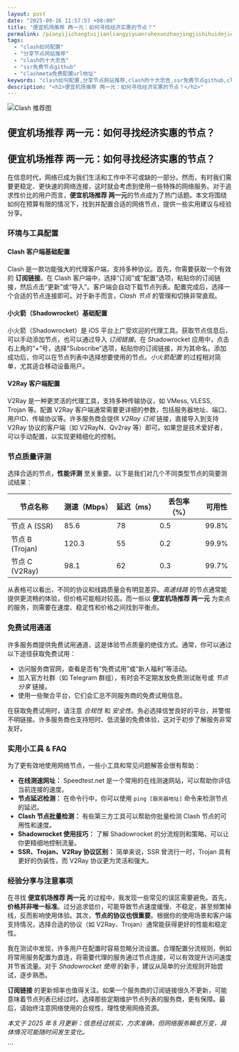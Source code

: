```yaml
---
layout: post
date: "2025-09-16 11:57:57 +08:00"
title: "便宜机场推荐 两一元：如何寻找经济实惠的节点？"
permalink: /pianyijichangtuijianliangyiyuanruhexunzhaojingjishihuidejiedian/
tags:
  - "clash如何配置"
  - "分享节点网站推荐"
  - "clash的十大忠告"
  - "ssr免费节点github"
  - "clashmeta免费配置url地址"
keywords: "clash如何配置,分享节点网站推荐,clash的十大忠告,ssr免费节点github,clashmeta免费配置url地址"
description: "<h2>便宜机场推荐 两一元：如何寻找经济实惠的节点？</h2>"
---
```


![Clash 推荐图](https://clashjd.github.io/assets/img/免费机场节点推荐.png)

## 便宜机场推荐 两一元：如何寻找经济实惠的节点？

<h2>便宜机场推荐 两一元：如何寻找经济实惠的节点？</h2>

<p>在信息时代，网络已成为我们生活和工作中不可或缺的一部分。然而，有时我们需要更稳定、更快速的网络连接，这时就会考虑到使用一些特殊的网络服务。对于追求性价比的用户而言，<strong>便宜机场推荐 两一元</strong>的节点成为了热门话题。本文将围绕如何在预算有限的情况下，找到并配置合适的网络节点，提供一些实用建议与经验分享。</p>

<h3>环境与工具配置</h3>
<h4>Clash 客户端基础配置</h4>
<p>Clash 是一款功能强大的代理客户端，支持多种协议。首先，你需要获取一个有效的 <strong>订阅链接</strong>。在 Clash 客户端中，选择“订阅”或“配置”选项，粘贴你的订阅链接，然后点击“更新”或“导入”。客户端会自动下载节点列表。配置完成后，选择一个合适的节点连接即可。对于新手而言，<em>Clash 节点</em> 的管理和切换非常直观。</p>

<h4>小火箭（Shadowrocket）基础配置</h4>
<p>小火箭（Shadowrocket）是 iOS 平台上广受欢迎的代理工具。获取节点信息后，可以手动添加节点，也可以通过导入 <em>订阅链接</em>。在 Shadowrocket 应用中，点击右上角的“+”号，选择“Subscribe”选项，粘贴你的订阅链接，并为其命名。添加成功后，你可以在节点列表中选择想要使用的节点。<em>小火箭配置</em> 的过程相对简单，尤其适合移动设备用户。</p>

<h4>V2Ray 客户端配置</h4>
<p>V2Ray 是一种更灵活的代理工具，支持多种传输协议，如 VMess, VLESS, Trojan 等。配置 V2Ray 客户端通常需要更详细的参数，包括服务器地址、端口、用户ID、传输协议等。许多服务商会提供 <em>V2Ray 订阅</em> 链接，直接导入到支持 V2Ray 协议的客户端（如 V2RayN、Qv2ray 等）即可。如果您是技术爱好者，可以手动配置，以实现更精细化的控制。</p>

<h3>节点质量评测</h3>
<p>选择合适的节点，<strong>性能评测</strong> 至关重要。以下是我们对几个不同类型节点的简要测试结果：</p>
<table>
  <thead>
    <tr>
      <th>节点名称</th>
      <th>测速（Mbps）</th>
      <th>延迟（ms）</th>
      <th>丢包率（%）</th>
      <th>可用性</th>
    </tr>
  </thead>
  <tbody>
    <tr>
      <td>节点 A (SSR)</td>
      <td>85.6</td>
      <td>78</td>
      <td>0.5</td>
      <td>99.8%</td>
    </tr>
    <tr>
      <td>节点 B (Trojan)</td>
      <td>120.3</td>
      <td>55</td>
      <td>0.2</td>
      <td>99.9%</td>
    </tr>
    <tr>
      <td>节点 C (V2Ray)</td>
      <td>98.1</td>
      <td>62</td>
      <td>0.3</td>
      <td>99.7%</td>
    </tr>
  </tbody>
</table>
<p>从表格可以看出，不同的协议和线路质量会有明显差异。<em>高速线路</em> 的节点通常能提供更流畅的体验，但价格可能相对较高。而一些以 <strong>便宜机场推荐 两一元</strong> 为卖点的服务，则需要在速度、稳定性和价格之间找到平衡点。</p>

<h3>免费试用通道</h3>
<p>许多服务商提供免费试用通道，这是体验节点质量的绝佳方式。通常，你可以通过以下途径获取免费试用：</p>
<ul>
  <li>访问服务商官网，查看是否有“免费试用”或“新人福利”等活动。</li>
  <li>加入官方社群（如 Telegram 群组），有时会不定期发放免费测试账号或 <em>节点分享</em> 链接。</li>
  <li>使用一些聚合平台，它们会汇总不同服务商的免费试用信息。</li>
</ul>
<p>在获取免费试用时，请注意 <em>合规性</em> 和 <em>安全性</em>。务必选择信誉良好的平台，并警惕不明链接。许多服务商也支持短时、低流量的免费体验，这对于初步了解服务非常友好。</p>

<h3>实用小工具 & FAQ</h3>
<p>为了更有效地使用网络节点，一些小工具和常见问题解答会很有帮助：</p>
<ul>
  <li><strong>在线测速网址：</strong> Speedtest.net 是一个常用的在线测速网站，可以帮助你评估当前连接的速度。</li>
  <li><strong>节点延迟检测：</strong> 在命令行中，你可以使用 <code>ping [服务器地址]</code> 命令来检测节点的延迟。</li>
  <li><strong>Clash 节点批量检测：</strong> 有些第三方工具可以帮助你批量检测 Clash 节点的可用性和速度。</li>
  <li><strong>Shadowrocket 使用技巧：</strong> 了解 Shadowrocket 的分流规则和策略，可以让你更精细地控制流量。</li>
  <li><strong>SSR、Trojan、V2Ray 协议区别：</strong> 简单来说，SSR 曾流行一时，Trojan 具有更好的伪装性，而 V2Ray 协议更为灵活和强大。</li>
</ul>

<h3>经验分享与注意事项</h3>
<p>在寻找 <strong>便宜机场推荐 两一元</strong> 的过程中，我发现一些常见的误区需要避免。首先，<strong>价格并非唯一标准</strong>。过分追求低价，可能导致节点速度缓慢、不稳定，甚至频繁掉线，反而影响使用体验。其次，<strong>节点的协议也很重要</strong>。根据你的使用场景和客户端支持情况，选择合适的协议（如 V2Ray、Trojan）通常能获得更好的性能和稳定性。</p>

<p>我在测试中发现，许多用户在配置时容易忽略分流设置。合理配置分流规则，例如将常用服务配置为直连，将需要代理的服务通过节点连接，可以有效提升访问速度并节省流量。对于 <em>Shadowrocket 使用</em> 的新手，建议从简单的分流规则开始尝试，逐步熟悉。</p>

<p><strong>订阅链接</strong> 的更新频率也值得关注。如果一个服务商的订阅链接很久不更新，可能意味着节点列表已经过时。选择那些定期维护节点列表的服务商，更有保障。最后，请始终注意网络使用的合规性，理性使用网络资源。</p>

<p><em>本文于 2025 年 8 月更新：信息经过核实，力求准确，但网络服务瞬息万变，具体情况可能随时间发生变化。</em></p>
```